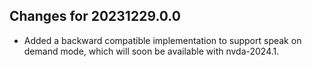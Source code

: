 ## Changes for 20231229.0.0

* Added a backward compatible implementation to support speak on demand mode, which will soon be available with nvda-2024.1.

